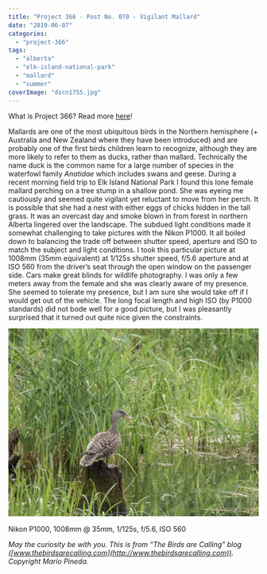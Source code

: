 ```yaml
---
title: "Project 366 - Post No. 070 - Vigilant Mallard"
date: "2019-06-07"
categories: 
  - "project-366"
tags: 
  - "alberta"
  - "elk-island-national-park"
  - "mallard"
  - "summer"
coverImage: "dscn1755.jpg"
---
```


What is Project 366? Read more [here](https://thebirdsarecalling.com/2019/03/29/project-366/)!

Mallards are one of the most ubiquitous birds in the Northern hemisphere (+ Australia and New Zealand where they have been introduced) and are probably one of the first birds children learn to recognize, although they are more likely to refer to them as ducks, rather than mallard. Technically the name duck is the common name for a large number of species in the waterfowl family _Anatidae_ which includes swans and geese. During a recent morning field trip to Elk Island National Park I found this lone female mallard perching on a tree stump in a shallow pond. She was eyeing me cautiously and seemed quite vigilant yet reluctant to move from her perch. It is possible that she had a nest with either eggs of chicks hidden in the tall grass. It was an overcast day and smoke blown in from forest in northern Alberta lingered over the landscape. The subdued light conditions made it somewhat challenging to take pictures with the Nikon P1000. It all boiled down to balancing the trade off between shutter speed, aperture and ISO to match the subject and light conditions. I took this particular picture at 1008mm (35mm equivalent) at 1/125s shutter speed, f/5.6 aperture and at ISO 560 from the driver’s seat through the open window on the passenger side. Cars make great blinds for wildlife photography. I was only a few meters away from the female and she was clearly aware of my presence. She seemed to tolerate my presence, but I am sure she would take off if I would get out of the vehicle. The long focal length and high ISO (by P1000 standards) did not bode well for a good picture, but I was pleasantly surprised that it turned out quite nice given the constraints.

![](images/dscn1755.jpg)

Nikon P1000, 1008mm @ 35mm, 1/125s, f/5.6, ISO 560

_May the curiosity be with you. This is from “The Birds are Calling” blog ([www.thebirdsarecalling.com](http://www.thebirdsarecalling.com)). Copyright Mario Pineda._
